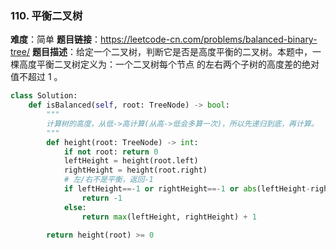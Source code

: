 ### 110. 平衡二叉树
**难度**：简单
**题目链接**：<https://leetcode-cn.com/problems/balanced-binary-tree/>
**题目描述**：给定一个二叉树，判断它是否是高度平衡的二叉树。本题中，一棵高度平衡二叉树定义为：一个二叉树每个节点 的左右两个子树的高度差的绝对值不超过 1 。

```python
class Solution:
    def isBalanced(self, root: TreeNode) -> bool:
        """
        计算树的高度，从低->高计算(从高->低会多算一次)，所以先递归到底，再计算。
        """
        def height(root: TreeNode) -> int:
            if not root: return 0
            leftHeight = height(root.left)
            rightHeight = height(root.right)
            # 左/右不是平衡，返回-1
            if leftHeight==-1 or rightHeight==-1 or abs(leftHeight-rightHeight)>1:
                return -1
            else:
                return max(leftHeight, rightHeight) + 1

        return height(root) >= 0
```